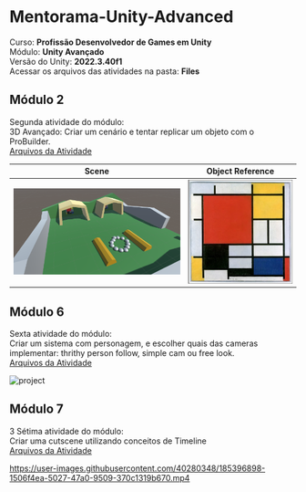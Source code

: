 # Mentorama-Unity-Advanced

Curso: **Profissão Desenvolvedor de Games em Unity**<br/>
Módulo: **Unity Avançado**<br/>
Versão do Unity: **2022.3.40f1**<br/>
Acessar os arquivos das atividades na pasta: **Files**

## Módulo 2

Segunda atividade do módulo:<br/>
3D Avançado: Criar um cenário e tentar replicar um objeto com o ProBuilder.<br/>
[Arquivos da Atividade](https://github.com/franciscodelgaudio/Mentorama-Unity-Advanced/tree/main/Files/Module2)

| Scene | Object Reference |
| :----: | :----: |
| <img src="/Files/Module2/Scene.png" alt="project"/> | <img src="/Files/Module2/Object.png" alt="project"/> |

## Módulo 6

Sexta atividade do módulo:<br/>
Criar um sistema com personagem, e escolher quais das cameras implementar: thrithy person follow, simple cam ou free look.<br/>
[Arquivos da Atividade](https://github.com/franciscodelgaudio/Mentorama-Unity-Advanced/tree/main/Files/Module6)

<img src="/Files/Module6/Game.gif" alt="project"/>

## Módulo 7
3
Sétima atividade do módulo:<br/>
Criar uma cutscene utilizando conceitos de Timeline<br/>
[Arquivos da Atividade](https://github.com/AlanLee1/Mentorama-Unity-Advanced/tree/main/Files/Module7)

https://user-images.githubusercontent.com/40280348/185396898-1506f4ea-5027-47a0-9509-370c1319b670.mp4

<!-- Ajuda: Como faz para controlar e escolher a rotação da camera sem colocar um "Follow" ou "Look At", durante a utilização do Dolly Track. -->
